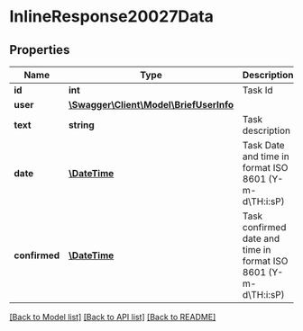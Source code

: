 # InlineResponse20027Data

## Properties
Name | Type | Description | Notes
------------ | ------------- | ------------- | -------------
**id** | **int** | Task Id | [optional] 
**user** | [**\Swagger\Client\Model\BriefUserInfo**](BriefUserInfo.md) |  | [optional] 
**text** | **string** | Task description | [optional] 
**date** | [**\DateTime**](\DateTime.md) | Task Date and time in format ISO 8601 (Y-m-d\\TH:i:sP) | [optional] 
**confirmed** | [**\DateTime**](\DateTime.md) | Task confirmed date and time in format ISO 8601 (Y-m-d\\TH:i:sP) | [optional] 

[[Back to Model list]](../../README.md#documentation-for-models) [[Back to API list]](../../README.md#documentation-for-api-endpoints) [[Back to README]](../../README.md)

